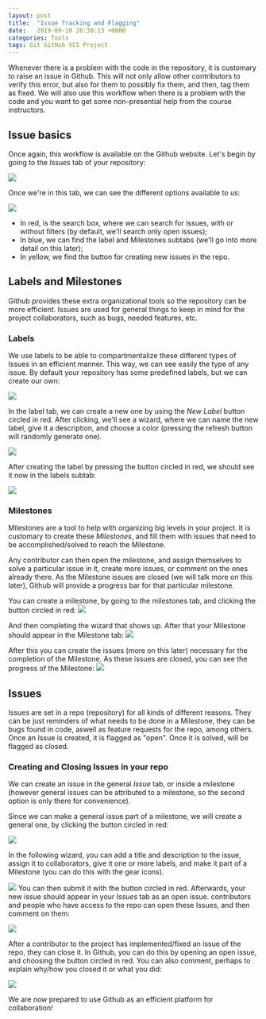 ```yaml
---
layout: post
title:  "Issue Tracking and Flagging"
date:   2019-09-10 20:30:13 +0000
categories: Tools
tags: Git GitHub VCS Project
---
```


Whenever there is a problem with the code in the repository, it is customary to raise an issue in Github. This will not only allow other contributors to verify this error, but also for them to possibly fix them, and then, tag them as fixed. We will also use this workflow when there is a problem with the code and you want to get some non-presential help from the course instructors.

## Issue basics
Once again, this workflow is available on the Github website.
Let's begin by going to the _Issues_ tab of your repository:

![](/docs/assets/res/git_1.png)

Once we're in this tab, we can see the different options available to us:

![](/docs/assets/res/git_2.png)

* In red, is the search box, where we can search for issues, with or without filters (by default, we'll search only open issues);
* In blue, we can find the label and Milestones subtabs (we'll go into more detail on this later);
* In yellow, we find the button for creating new issues in the repo.

## Labels and Milestones

Github provides these extra organizational tools so the repository can be more efficient. Issues are used for general things to keep in mind for the project collaborators, such as bugs, needed features, etc.

### Labels

We use labels to be able to compartmentalize these different types of Issues in an efficient manner. This way, we can see easily the type of any issue. By default your repository has some predefined labels, but we can create our own:

![](/docs/assets/res/git_3.png)

In the label tab, we can create a new one by using the _New Label_ button circled in red. After clicking, we'll see a wizard, where we can name the new label, give it a description, and choose a color (pressing the refresh button will randomly generate one).

![](/docs/assets/res/git_6.png)

After creating the label by pressing the button circled in red, we should see it now in the labels subtab:

![](/docs/assets/res/git_7.png)

### Milestones
Milestones are a tool to help with organizing big levels in your project. It is customary to create these _Milestones_, and fill them with issues that need to be accomplished/solved to reach the Milestone.

Any contributor can then open the milestone, and assign themselves to solve a particular issue in it, create more issues, or comment on the ones already there. As the Milestone issues are closed (we will talk more on this later), Github will provide a progress bar for that particular milestone.

You can create a milestone, by going to the milestones tab, and clicking the button circled in red:
![](/docs/assets/res/git_14.png)

And then completing the wizard that shows up. After that your Milestone should appear in the Milestone tab:
![](/docs/assets/res/git_12.png)

After this you can create the issues (more on this later) necessary for the completion of the Milestone. As these issues are closed, you can see the progress of the Milestone:
![](/docs/assets/res/git_13.png)


## Issues
Issues are set in a repo (repository) for all kinds of different reasons. They can be just reminders of what needs to be done in a Milestone, they can be bugs found in code, aswell as feature requests for the repo, among others. Once an Issue is created, it is flagged as "open". Once it is solved, will be flagged as closed.

### Creating and Closing Issues in your repo
We can create an issue in the general _Issue_ tab, or inside a milestone (however general issues can be attributed to a milestone, so the second option is only there for convenience).

Since we can make a general issue part of a milestone, we will create a general one, by clicking the button circled in red:

![](/docs/assets/res/git_9.png)

In the following wizard, you can add a title and description to the issue, assign it to collaborators, give it one or more labels, and make it part of a Milestone (you can do this with the gear icons).

![](/docs/assets/res/git_8.png)
You can then submit it with the button circled in red. Afterwards, your new issue should appear in your _Issues_ tab as an open issue. contributors and people who have access to the repo can open these Issues, and then comment on them:

![](/docs/assets/res/git_10.png)

After a contributor to the project has implemented/fixed an issue of the repo, they can close it. In Github, you can do this by opening an open issue, and choosing the button circled in red. You can also comment, perhaps to explain  why/how you closed it or what you did:

![](/docs/assets/res/git_11.png)


We are now prepared to use Github as an efficient platform for collaboration!
